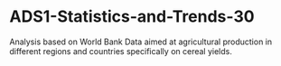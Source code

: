# ADS1-Statistics-and-Trends-30
Analysis based on World Bank Data aimed at agricultural production in different regions and countries specifically on cereal yields.
